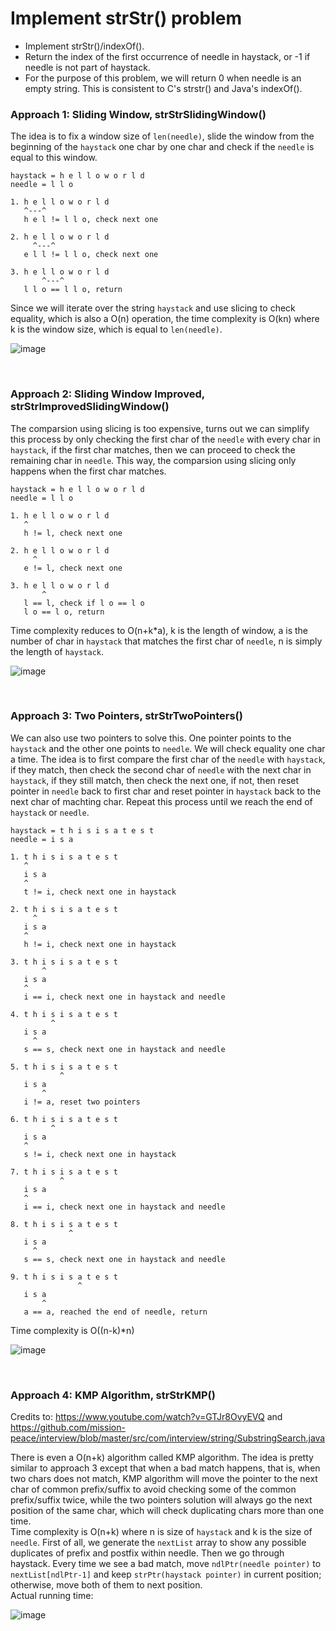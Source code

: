 # Implement strStr() problem
* Implement strStr()/indexOf().
* Return the index of the first occurrence of needle in haystack, or -1 if needle is not part of haystack.
* For the purpose of this problem, we will return 0 when needle is an empty string. This is consistent to C's strstr() and Java's indexOf().

### Approach 1: Sliding Window, strStrSlidingWindow()
The idea is to fix a window size of `len(needle)`, slide the window from the beginning of the `haystack` one char by one char and check if the `needle` is equal to this window.

```
haystack = h e l l o w o r l d
needle = l l o

1. h e l l o w o r l d
   ^---^
   h e l != l l o, check next one
   
2. h e l l o w o r l d
     ^---^
   e l l != l l o, check next one 
   
3. h e l l o w o r l d
       ^---^
   l l o == l l o, return 
```

Since we will iterate over the string `haystack` and use slicing to check equality, which is also a O(n) operation, the time complexity is O(kn) where k is the window size, which is equal to `len(needle)`.

![image](https://user-images.githubusercontent.com/25105806/120944435-4f986880-c6e9-11eb-914e-10aa43b60c73.png)


<br />

### Approach 2: Sliding Window Improved, strStrImprovedSlidingWindow()
The comparsion using slicing is too expensive, turns out we can simplify this process by only checking the first char of the `needle` with every char in `haystack`, if the first char matches, then we can proceed to check the remaining char in `needle`. This way, the comparsion using slicing only happens when the first char matches.

```
haystack = h e l l o w o r l d
needle = l l o

1. h e l l o w o r l d
   ^
   h != l, check next one
   
2. h e l l o w o r l d
     ^
   e != l, check next one 
   
3. h e l l o w o r l d
       ^
   l == l, check if l o == l o
   l o == l o, return
```

Time complexity reduces to O(n+k\*a), k is the length of window, a is the number of char in `haystack` that matches the first char of `needle`, n is simply the length of `haystack`.

![image](https://user-images.githubusercontent.com/25105806/120944565-0dbbf200-c6ea-11eb-8a53-da53f124b176.png)

<br />

### Approach 3: Two Pointers, strStrTwoPointers()
We can also use two pointers to solve this. One pointer points to the `haystack` and the other one points to `needle`. We will check equality one char a time. The idea is to first compare the first char of the `needle` with `haystack`, if they match, then check the second char of `needle` with the next char in `haystack`, if they still match, then check the next one, if not, then reset pointer in `needle` back to first char and reset pointer in `haystack` back to the next char of machting char. Repeat this process until we reach the end of `haystack` or `needle`.

```
haystack = t h i s i s a t e s t
needle = i s a

1. t h i s i s a t e s t
   ^
   i s a
   ^
   t != i, check next one in haystack
   
2. t h i s i s a t e s t
     ^
   i s a
   ^
   h != i, check next one in haystack
   
3. t h i s i s a t e s t
       ^
   i s a
   ^
   i == i, check next one in haystack and needle

4. t h i s i s a t e s t
         ^
   i s a
     ^
   s == s, check next one in haystack and needle
   
5. t h i s i s a t e s t
           ^
   i s a
       ^
   i != a, reset two pointers

6. t h i s i s a t e s t
         ^
   i s a
   ^
   s != i, check next one in haystack
   
7. t h i s i s a t e s t
           ^
   i s a
   ^
   i == i, check next one in haystack and needle
   
8. t h i s i s a t e s t
             ^
   i s a
     ^
   s == s, check next one in haystack and needle
   
9. t h i s i s a t e s t
               ^
   i s a
       ^
   a == a, reached the end of needle, return
```

Time complexity is O((n-k)\*n)

![image](https://user-images.githubusercontent.com/25105806/120944703-caae4e80-c6ea-11eb-9ca5-535039fb30d2.png)

<br />

### Approach 4: KMP Algorithm, strStrKMP()

Credits to: https://www.youtube.com/watch?v=GTJr8OvyEVQ and https://github.com/mission-peace/interview/blob/master/src/com/interview/string/SubstringSearch.java

There is even a O(n+k) algorithm called KMP algorithm. The idea is pretty similar to approach 3 except that when a bad match happens, that is, when two chars does not match, KMP algorithm will move the pointer to the next char of common prefix/suffix to avoid checking some of the common prefix/suffix twice, while the two pointers solution will always go the next position of the same char, which will check duplicating chars more than one time. \
Time complexity is O(n+k) where n is size of `haystack` and k is the size of `needle`. First of all, we generate the `nextList` array to show any possible duplicates of prefix and postfix within needle. Then we go through haystack. Every time we see a bad match, move `ndlPtr(needle pointer)` to `nextList[ndlPtr-1]` and keep `strPtr(haystack pointer)` in current position; otherwise, move both of them to next position.\
Actual running time:

![image](https://user-images.githubusercontent.com/25105806/120967315-2b09b400-c71c-11eb-987c-e9e4a3cb0f61.png)

